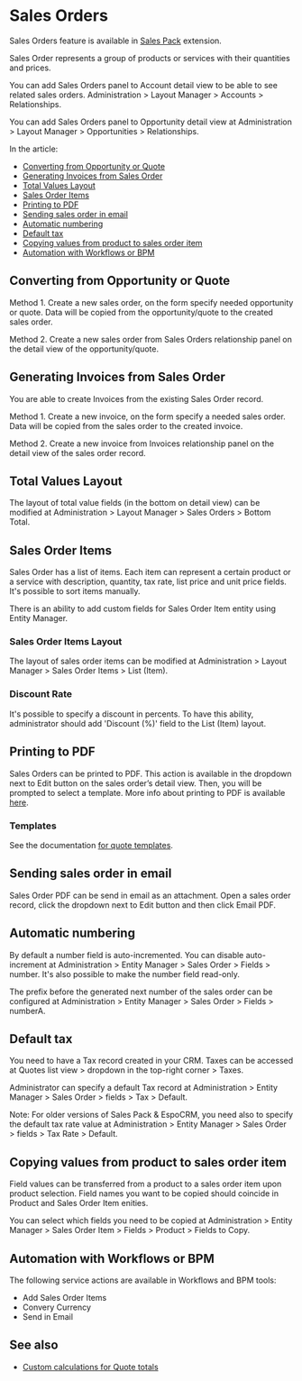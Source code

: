 # Sales Orders

Sales Orders feature is available in [Sales Pack](https://www.espocrm.com/extensions/sales-pack/) extension.

Sales Order represents a group of products or services with their quantities and prices.

You can add Sales Orders panel to Account detail view to be able to see related sales orders. Administration > Layout Manager > Accounts > Relationships.

You can add Sales Orders panel to Opportunity detail view at Administration > Layout Manager > Opportunities > Relationships.

In the article:

* [Converting from Opportunity or Quote](#converting-from-opportunity-or-quote)
* [Generating Invoices from Sales Order](#generating-invoices-from-sales-order)
* [Total Values Layout](#total-values-layout)
* [Sales Order Items](#sales-order-items)
* [Printing to PDF](#printing-to-pdf)
* [Sending sales order in email](#sending-sales-order-in-email)
* [Automatic numbering](#automatic-numbering)
* [Default tax](#default-tax)
* [Copying values from product to sales order item](#copying-values-from-product-to-sales-order-item)
* [Automation with Workflows or BPM](#automation-with-workflows-or-bpm)

## Converting from Opportunity or Quote

Method 1. Create a new sales order, on the form specify needed opportunity or quote. Data will be copied from the opportunity/quote to the created sales order.

Method 2. Create a new sales order from Sales Orders relationship panel on the detail view of the opportunity/quote.

## Generating Invoices from Sales Order

You are able to create Invoices from the existing Sales Order record.

Method 1. Create a new invoice, on the form specify a needed sales order. Data will be copied from the sales order to the created invoice.

Method 2. Create a new invoice from Invoices relationship panel on the detail view of the sales order record.

## Total Values Layout

The layout of total value fields (in the bottom on detail view) can be modified at Administration > Layout Manager > Sales Orders > Bottom Total.

## Sales Order Items

Sales Order has a list of items. Each item can represent a certain product or a service with description, quantity, tax rate, list price and unit price fields. It's possible to sort items manually.

There is an ability to add custom fields for Sales Order Item entity using Entity Manager.

### Sales Order Items Layout

The layout of sales order items can be modified at Administration > Layout Manager > Sales Order Items > List (Item).

### Discount Rate

It's possible to specify a discount in percents. To have this ability, administrator should add 'Discount (%)' field to the List (Item) layout.

## Printing to PDF

Sales Orders can be printed to PDF. This action is available in the dropdown next to Edit button on the sales order’s detail view. Then, you will be prompted to select a template. More info about printing to PDF is available [here](printing-to-pdf.md).

### Templates

See the documentation [for quote templates](quotes.md#templates).

## Sending sales order in email

Sales Order PDF can be send in email as an attachment. Open a sales order record, click the dropdown next to Edit button and then click Email PDF.

## Automatic numbering

By default a number field is auto-incremented. You can disable auto-increment at Administration > Entity Manager > Sales Order > Fields > number. It's also possible to make the number field read-only.

The prefix before the generated next number of the sales order can be configured at Administration > Entity Manager > Sales Order > Fields > numberA.

## Default tax

You need to have a Tax record created in your CRM. Taxes can be accessed at Quotes list view > dropdown in the top-right corner > Taxes.

Administrator can specify a default Tax record at Administration > Entity Manager > Sales Order > fields > Tax > Default.

Note: For older versions of Sales Pack & EspoCRM, you need also to specify the default tax rate value at Administration > Entity Manager > Sales Order > fields > Tax Rate > Default.

## Copying values from product to sales order item

Field values can be transferred from a product to a sales order item upon product selection. Field names you want to be copied should coincide in Product and Sales Order Item enities.

You can select which fields you need to be copied at Administration > Entity Manager > Sales Order Item > Fields > Product > Fields to Copy.

## Automation with Workflows or BPM

The following service actions are available in Workflows and BPM tools:

* Add Sales Order Items
* Convery Currency
* Send in Email

## See also

* [Custom calculations for Quote totals](../development/quote-custom-calculations.md)
